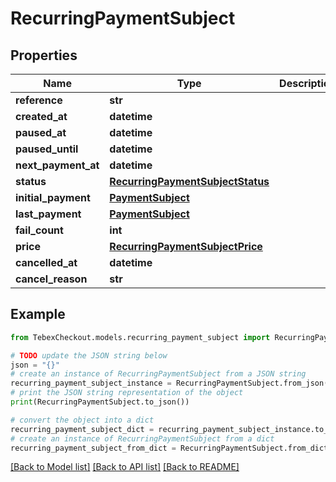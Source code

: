 # RecurringPaymentSubject


## Properties

Name | Type | Description | Notes
------------ | ------------- | ------------- | -------------
**reference** | **str** |  | [optional] 
**created_at** | **datetime** |  | [optional] 
**paused_at** | **datetime** |  | [optional] 
**paused_until** | **datetime** |  | [optional] 
**next_payment_at** | **datetime** |  | [optional] 
**status** | [**RecurringPaymentSubjectStatus**](RecurringPaymentSubjectStatus.md) |  | [optional] 
**initial_payment** | [**PaymentSubject**](PaymentSubject.md) |  | [optional] 
**last_payment** | [**PaymentSubject**](PaymentSubject.md) |  | [optional] 
**fail_count** | **int** |  | [optional] 
**price** | [**RecurringPaymentSubjectPrice**](RecurringPaymentSubjectPrice.md) |  | [optional] 
**cancelled_at** | **datetime** |  | [optional] 
**cancel_reason** | **str** |  | [optional] 

## Example

```python
from TebexCheckout.models.recurring_payment_subject import RecurringPaymentSubject

# TODO update the JSON string below
json = "{}"
# create an instance of RecurringPaymentSubject from a JSON string
recurring_payment_subject_instance = RecurringPaymentSubject.from_json(json)
# print the JSON string representation of the object
print(RecurringPaymentSubject.to_json())

# convert the object into a dict
recurring_payment_subject_dict = recurring_payment_subject_instance.to_dict()
# create an instance of RecurringPaymentSubject from a dict
recurring_payment_subject_from_dict = RecurringPaymentSubject.from_dict(recurring_payment_subject_dict)
```
[[Back to Model list]](../README.md#documentation-for-models) [[Back to API list]](../README.md#documentation-for-api-endpoints) [[Back to README]](../README.md)


